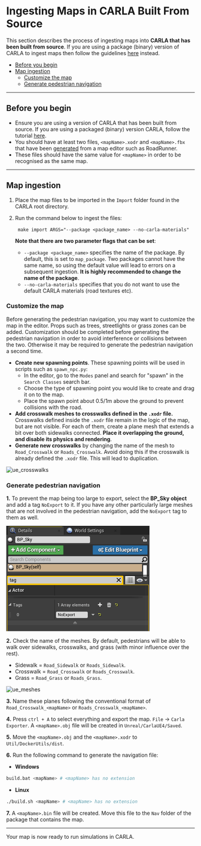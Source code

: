# Ingesting Maps in CARLA Built From Source

This section describes the process of ingesting maps into __CARLA that has been built from source__. If you are using a package (binary) version of CARLA to ingest maps then follow the guidelines [here][package_ingest] instead.

[package_ingest]: add_map_package.md

- [Before you begin](#before-you-begin)
- [Map ingestion](#map-ingestion)
    - [Customize the map](#customize-the-map)
    - [Generate pedestrian navigation](#generate-pedestrian-navigation)

---

## Before you begin

- Ensure you are using a version of CARLA that has been built from source. If you are using a packaged (binary) version CARLA, follow the tutorial [here][import_map_package].
- You should have at least two files, `<mapName>.xodr` and `<mapName>.fbx` that have been [generated][rr_generate_map] from a map editor such as RoadRunner. 
- These files should have the same value for `<mapName>` in order to be recognised as the same map.

[import_map_package]: add_map_package.md
[rr_generate_map]: generate_map_roadrunner.md

---
## Map ingestion

1. Place the map files to be imported in the `Import` folder found in the CARLA root directory.

2. Run the command below to ingest the files:

        make import ARGS="--package <package_name> --no-carla-materials"

    __Note that there are two parameter flags that can be set__:

    - `--package <package_name>` specifies the name of the package. By default, this is set to `map_package`. Two packages cannot have the same name, so using the default value will lead to errors on a subsequent ingestion. __It is highly recommended to change the name of the package__. 
    - `--no-carla-materials` specifies that you do not want to use the default CARLA materials (road textures etc).

### Customize the map

Before generating the pedestrian navigation, you may want to customize the map in the editor. Props such as trees, streetlights or grass zones can be added. Customization should be completed before generating the pedestrian navigation in order to avoid interference or collisions between the two. Otherwise it may be required to generate the pedestrian navigation a second time.  

* __Create new spawning points__. These spawning points will be used in scripts such as `spawn_npc.py`:
    - In the editor, go to the `Modes` panel and search for "spawn" in the `Search Classes` search bar.
    - Choose the type of spawning point you would like to create and drag it on to the map.
    - Place the spawn point about 0.5/1m above the ground to prevent collisions with the road.
*   __Add crosswalk meshes to crosswalks defined in the `.xodr` file.__ Crosswalks defined inside the `.xodr` file remain in the logic of the map, but are not visible. For each of them, create a plane mesh that extends a bit over both sidewalks connected. __Place it overlapping the ground, and disable its physics and rendering__. 
* __Generate new crosswalks__ by changing the name of the mesh to `Road_Crosswalk` or `Roads_Crosswalk`. Avoid doing this if the crosswalk is already defined the `.xodr` file. This will lead to duplication. 

![ue_crosswalks](../img/ue_crosswalks.jpg)  



### Generate pedestrian navigation

__1.__ To prevent the map being too large to export, select the __BP_Sky object__ and add a tag `NoExport` to it. If you have any other particularly large meshes that are not involved in the pedestrian navigation, add the `NoExport` tag to them as well. 

![ue_skybox_no_export](../img/ue_noexport.png) 

__2.__ Check the name of the meshes. By default, pedestrians will be able to walk over sidewalks, crosswalks, and grass (with minor influence over the rest).  

*   Sidewalk = `Road_Sidewalk` or `Roads_Sidewalk`.  
*   Crosswalk = `Road_Crosswalk` or `Roads_Crosswalk`.  
*   Grass = `Road_Grass` or `Roads_Grass`.  

![ue_meshes](../img/ue_meshes.jpg) 

__3.__ Name these planes following the conventional format of `Road_Crosswalk_<mapName>` or `Roads_Crosswalk_<mapName>`. 

__4.__ Press `ctrl + A` to select everything and export the map. `File` -> `Carla Exporter`. A `<mapName>.obj` file will be created in `Unreal/CarlaUE4/Saved`.

__5.__ Move the `<mapName>.obj` and the `<mapName>.xodr` to `Util/DockerUtils/dist`.  

__6.__ Run the following command to generate the navigation file:  

*   __Windows__ 
```sh
build.bat <mapName> # <mapName> has no extension
```
*   __Linux__
```sh
./build.sh <mapName> # <mapName> has no extension
```

__7.__ A `<mapName>.bin` file will be created. Move this file to the `Nav` folder of the package that contains the map.  

---

Your map is now ready to run simulations in CARLA. 